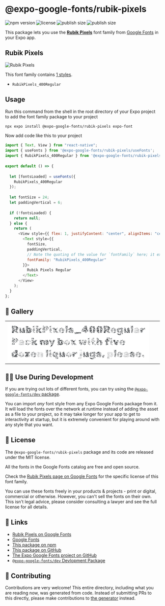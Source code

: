 # @expo-google-fonts/rubik-pixels

![npm version](https://flat.badgen.net/npm/v/@expo-google-fonts/rubik-pixels)
![license](https://flat.badgen.net/github/license/expo/google-fonts)
![publish size](https://flat.badgen.net/packagephobia/install/@expo-google-fonts/rubik-pixels)
![publish size](https://flat.badgen.net/packagephobia/publish/@expo-google-fonts/rubik-pixels)

This package lets you use the [**Rubik Pixels**](https://fonts.google.com/specimen/Rubik+Pixels) font family from [Google Fonts](https://fonts.google.com/) in your Expo app.

## Rubik Pixels

![Rubik Pixels](./font-family.png)

This font family contains [1 styles](#-gallery).

- `RubikPixels_400Regular`

## Usage

Run this command from the shell in the root directory of your Expo project to add the font family package to your project

```sh
npx expo install @expo-google-fonts/rubik-pixels expo-font
```

Now add code like this to your project

```js
import { Text, View } from "react-native";
import { useFonts } from '@expo-google-fonts/rubik-pixels/useFonts';
import { RubikPixels_400Regular } from '@expo-google-fonts/rubik-pixels/400Regular';

export default () => {

  let [fontsLoaded] = useFonts({
    RubikPixels_400Regular
  });

  let fontSize = 24;
  let paddingVertical = 6;

  if (!fontsLoaded) {
    return null;
  } else {
    return (
      <View style={{ flex: 1, justifyContent: "center", alignItems: "center" }}>
        <Text style={{
          fontSize,
          paddingVertical,
          // Note the quoting of the value for `fontFamily` here; it expects a string!
          fontFamily: "RubikPixels_400Regular"
        }}>
          Rubik Pixels Regular
        </Text>
      </View>
    );
  }
};
```

## 🔡 Gallery


||||
|-|-|-|
|![RubikPixels_400Regular](./400Regular/RubikPixels_400Regular.ttf.png)||||


## 👩‍💻 Use During Development

If you are trying out lots of different fonts, you can try using the [`@expo-google-fonts/dev` package](https://github.com/expo/google-fonts/tree/master/font-packages/dev#readme).

You can import _any_ font style from any Expo Google Fonts package from it. It will load the fonts over the network at runtime instead of adding the asset as a file to your project, so it may take longer for your app to get to interactivity at startup, but it is extremely convenient for playing around with any style that you want.


## 📖 License

The `@expo-google-fonts/rubik-pixels` package and its code are released under the MIT license.

All the fonts in the Google Fonts catalog are free and open source.

Check the [Rubik Pixels page on Google Fonts](https://fonts.google.com/specimen/Rubik+Pixels) for the specific license of this font family.

You can use these fonts freely in your products & projects - print or digital, commercial or otherwise. However, you can't sell the fonts on their own. This isn't legal advice, please consider consulting a lawyer and see the full license for all details.

## 🔗 Links

- [Rubik Pixels on Google Fonts](https://fonts.google.com/specimen/Rubik+Pixels)
- [Google Fonts](https://fonts.google.com/)
- [This package on npm](https://www.npmjs.com/package/@expo-google-fonts/rubik-pixels)
- [This package on GitHub](https://github.com/expo/google-fonts/tree/master/font-packages/rubik-pixels)
- [The Expo Google Fonts project on GitHub](https://github.com/expo/google-fonts)
- [`@expo-google-fonts/dev` Devlopment Package](https://github.com/expo/google-fonts/tree/master/font-packages/dev)

## 🤝 Contributing

Contributions are very welcome! This entire directory, including what you are reading now, was generated from code. Instead of submitting PRs to this directly, please make contributions to [the generator](https://github.com/expo/google-fonts/tree/master/packages/generator) instead.
